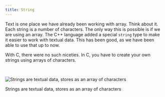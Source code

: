 ```yaml
---
title: String
---
```


Text is one place we have already been working with array. Think about it. Each string is a number of characters. The only way this is possible is if we are using an array. The C++ language added a special `string` type to make it easier to work with textual data. This has been good, as we have been able to use that up to now.

With C, there were no such niceties. In C, you have to create your own strings using arrays of characters.

<br/>

<a id="FigureArrayStrings"></a>
![Strings are textual data, stores as an array of characters](./images/mmv-array-strings.png)
<div class="caption">Strings are textual data, stores as an array of characters</div><br/>

